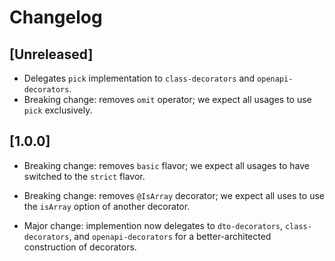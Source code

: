 # Changelog

## [Unreleased]

 - Delegates `pick` implementation to `class-decorators` and `openapi-decorators`.
 - Breaking change: removes `omit` operator; we expect all usages to use `pick` exclusively.

## [1.0.0]

 - Breaking change: removes `basic` flavor; we expect all usages to have switched to the `strict` flavor.

 - Breaking change: removes `@IsArray` decorator; we expect all uses to use the `isArray` option of another decorator.

 - Major change: implemention now delegates to `dto-decorators`, `class-decorators`, and `openapi-decorators` for
   a better-architected construction of decorators.
